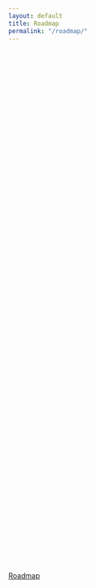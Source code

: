 ```yaml
---
layout: default
title: Roadmap
permalink: "/roadmap/"
---
```

<br>
<div class="embed-responsive embed-responsive-16by9">
  <iframe src="data:image/gif;base64,R0lGODlhAQABAAAAACH5BAEKAAEALAAAAAABAAEAAAICTAEAOw==" class="lazyload embed-responsive-item" data-src=""  style="border:0px #FFFFFF none;" marginheight="0px" marginwidth="0px" height="1000px" width="100%"></iframe>
</div>


<div role="tabpanel" class="tab-pane fade active in" id="github-usage" markdown="1">

[Roadmap]()

</div>
